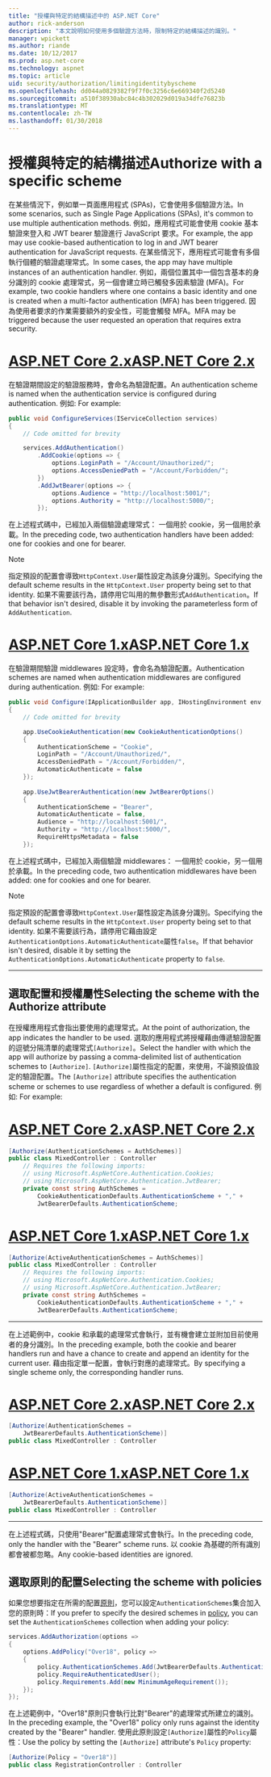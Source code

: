 ```yaml
---
title: "授權與特定的結構描述中的 ASP.NET Core"
author: rick-anderson
description: "本文說明如何使用多個驗證方法時，限制特定的結構描述的識別。"
manager: wpickett
ms.author: riande
ms.date: 10/12/2017
ms.prod: asp.net-core
ms.technology: aspnet
ms.topic: article
uid: security/authorization/limitingidentitybyscheme
ms.openlocfilehash: dd044a0829382f9f7f0c3256c6e669340f2d5240
ms.sourcegitcommit: a510f38930abc84c4b302029d019a34dfe76823b
ms.translationtype: MT
ms.contentlocale: zh-TW
ms.lasthandoff: 01/30/2018
---
```

# <a name="authorize-with-a-specific-scheme"></a><span data-ttu-id="02118-103">授權與特定的結構描述</span><span class="sxs-lookup"><span data-stu-id="02118-103">Authorize with a specific scheme</span></span>

<span data-ttu-id="02118-104">在某些情況下，例如單一頁面應用程式 (SPAs)，它會使用多個驗證方法。</span><span class="sxs-lookup"><span data-stu-id="02118-104">In some scenarios, such as Single Page Applications (SPAs), it's common to use multiple authentication methods.</span></span> <span data-ttu-id="02118-105">例如，應用程式可能會使用 cookie 基本驗證來登入和 JWT bearer 驗證進行 JavaScript 要求。</span><span class="sxs-lookup"><span data-stu-id="02118-105">For example, the app may use cookie-based authentication to log in and JWT bearer authentication for JavaScript requests.</span></span> <span data-ttu-id="02118-106">在某些情況下，應用程式可能會有多個執行個體的驗證處理常式。</span><span class="sxs-lookup"><span data-stu-id="02118-106">In some cases, the app may have multiple instances of an authentication handler.</span></span> <span data-ttu-id="02118-107">例如，兩個位置其中一個包含基本的身分識別的 cookie 處理常式，另一個會建立時已觸發多因素驗證 (MFA)。</span><span class="sxs-lookup"><span data-stu-id="02118-107">For example, two cookie handlers where one contains a basic identity and one is created when a multi-factor authentication (MFA) has been triggered.</span></span> <span data-ttu-id="02118-108">因為使用者要求的作業需要額外的安全性，可能會觸發 MFA。</span><span class="sxs-lookup"><span data-stu-id="02118-108">MFA may be triggered because the user requested an operation that requires extra security.</span></span>

# <a name="aspnet-core-2xtabaspnetcore2x"></a>[<span data-ttu-id="02118-109">ASP.NET Core 2.x</span><span class="sxs-lookup"><span data-stu-id="02118-109">ASP.NET Core 2.x</span></span>](#tab/aspnetcore2x)

<span data-ttu-id="02118-110">在驗證期間設定的驗證服務時，會命名為驗證配置。</span><span class="sxs-lookup"><span data-stu-id="02118-110">An authentication scheme is named when the authentication service is configured during authentication.</span></span> <span data-ttu-id="02118-111">例如: </span><span class="sxs-lookup"><span data-stu-id="02118-111">For example:</span></span>

```csharp
public void ConfigureServices(IServiceCollection services)
{
    // Code omitted for brevity

    services.AddAuthentication()
        .AddCookie(options => {
            options.LoginPath = "/Account/Unauthorized/";
            options.AccessDeniedPath = "/Account/Forbidden/";
        })
        .AddJwtBearer(options => {
            options.Audience = "http://localhost:5001/";
            options.Authority = "http://localhost:5000/";
        });
```

<span data-ttu-id="02118-112">在上述程式碼中，已經加入兩個驗證處理常式： 一個用於 cookie，另一個用於承載。</span><span class="sxs-lookup"><span data-stu-id="02118-112">In the preceding code, two authentication handlers have been added: one for cookies and one for bearer.</span></span>

>[!NOTE]
><span data-ttu-id="02118-113">指定預設的配置會導致`HttpContext.User`屬性設定為該身分識別。</span><span class="sxs-lookup"><span data-stu-id="02118-113">Specifying the default scheme results in the `HttpContext.User` property being set to that identity.</span></span> <span data-ttu-id="02118-114">如果不需要該行為，請停用它叫用的無參數形式`AddAuthentication`。</span><span class="sxs-lookup"><span data-stu-id="02118-114">If that behavior isn't desired, disable it by invoking the parameterless form of `AddAuthentication`.</span></span>

# <a name="aspnet-core-1xtabaspnetcore1x"></a>[<span data-ttu-id="02118-115">ASP.NET Core 1.x</span><span class="sxs-lookup"><span data-stu-id="02118-115">ASP.NET Core 1.x</span></span>](#tab/aspnetcore1x)

<span data-ttu-id="02118-116">在驗證期間驗證 middlewares 設定時，會命名為驗證配置。</span><span class="sxs-lookup"><span data-stu-id="02118-116">Authentication schemes are named when authentication middlewares are configured during authentication.</span></span> <span data-ttu-id="02118-117">例如: </span><span class="sxs-lookup"><span data-stu-id="02118-117">For example:</span></span>

```csharp
public void Configure(IApplicationBuilder app, IHostingEnvironment env, ILoggerFactory loggerFactory)
{
    // Code omitted for brevity

    app.UseCookieAuthentication(new CookieAuthenticationOptions()
    {
        AuthenticationScheme = "Cookie",
        LoginPath = "/Account/Unauthorized/",
        AccessDeniedPath = "/Account/Forbidden/",
        AutomaticAuthenticate = false
    });
    
    app.UseJwtBearerAuthentication(new JwtBearerOptions()
    {
        AuthenticationScheme = "Bearer",
        AutomaticAuthenticate = false,
        Audience = "http://localhost:5001/",
        Authority = "http://localhost:5000/",
        RequireHttpsMetadata = false
    });
```

<span data-ttu-id="02118-118">在上述程式碼中，已經加入兩個驗證 middlewares： 一個用於 cookie，另一個用於承載。</span><span class="sxs-lookup"><span data-stu-id="02118-118">In the preceding code, two authentication middlewares have been added: one for cookies and one for bearer.</span></span>

>[!NOTE]
><span data-ttu-id="02118-119">指定預設的配置會導致`HttpContext.User`屬性設定為該身分識別。</span><span class="sxs-lookup"><span data-stu-id="02118-119">Specifying the default scheme results in the `HttpContext.User` property being set to that identity.</span></span> <span data-ttu-id="02118-120">如果不需要該行為，請停用它藉由設定`AuthenticationOptions.AutomaticAuthenticate`屬性`false`。</span><span class="sxs-lookup"><span data-stu-id="02118-120">If that behavior isn't desired, disable it by setting the `AuthenticationOptions.AutomaticAuthenticate` property to `false`.</span></span>

---

## <a name="selecting-the-scheme-with-the-authorize-attribute"></a><span data-ttu-id="02118-121">選取配置和授權屬性</span><span class="sxs-lookup"><span data-stu-id="02118-121">Selecting the scheme with the Authorize attribute</span></span>

<span data-ttu-id="02118-122">在授權應用程式會指出要使用的處理常式。</span><span class="sxs-lookup"><span data-stu-id="02118-122">At the point of authorization, the app indicates the handler to be used.</span></span> <span data-ttu-id="02118-123">選取的應用程式將授權藉由傳遞驗證配置的逗號分隔清單的處理常式`[Authorize]`。</span><span class="sxs-lookup"><span data-stu-id="02118-123">Select the handler with which the app will authorize by passing a comma-delimited list of authentication schemes to `[Authorize]`.</span></span> <span data-ttu-id="02118-124">`[Authorize]`屬性指定的配置，來使用，不論預設值設定的驗證配置。</span><span class="sxs-lookup"><span data-stu-id="02118-124">The `[Authorize]` attribute specifies the authentication scheme or schemes to use regardless of whether a default is configured.</span></span> <span data-ttu-id="02118-125">例如: </span><span class="sxs-lookup"><span data-stu-id="02118-125">For example:</span></span>

# <a name="aspnet-core-2xtabaspnetcore2x"></a>[<span data-ttu-id="02118-126">ASP.NET Core 2.x</span><span class="sxs-lookup"><span data-stu-id="02118-126">ASP.NET Core 2.x</span></span>](#tab/aspnetcore2x)

```csharp
[Authorize(AuthenticationSchemes = AuthSchemes)]
public class MixedController : Controller
    // Requires the following imports:
    // using Microsoft.AspNetCore.Authentication.Cookies;
    // using Microsoft.AspNetCore.Authentication.JwtBearer;
    private const string AuthSchemes =
        CookieAuthenticationDefaults.AuthenticationScheme + "," +
        JwtBearerDefaults.AuthenticationScheme;
```

# <a name="aspnet-core-1xtabaspnetcore1x"></a>[<span data-ttu-id="02118-127">ASP.NET Core 1.x</span><span class="sxs-lookup"><span data-stu-id="02118-127">ASP.NET Core 1.x</span></span>](#tab/aspnetcore1x)

```csharp
[Authorize(ActiveAuthenticationSchemes = AuthSchemes)]
public class MixedController : Controller
    // Requires the following imports:
    // using Microsoft.AspNetCore.Authentication.Cookies;
    // using Microsoft.AspNetCore.Authentication.JwtBearer;
    private const string AuthSchemes =
        CookieAuthenticationDefaults.AuthenticationScheme + "," +
        JwtBearerDefaults.AuthenticationScheme;
```

---

<span data-ttu-id="02118-128">在上述範例中，cookie 和承載的處理常式會執行，並有機會建立並附加目前使用者的身分識別。</span><span class="sxs-lookup"><span data-stu-id="02118-128">In the preceding example, both the cookie and bearer handlers run and have a chance to create and append an identity for the current user.</span></span> <span data-ttu-id="02118-129">藉由指定單一配置，會執行對應的處理常式。</span><span class="sxs-lookup"><span data-stu-id="02118-129">By specifying a single scheme only, the corresponding handler runs.</span></span>

# <a name="aspnet-core-2xtabaspnetcore2x"></a>[<span data-ttu-id="02118-130">ASP.NET Core 2.x</span><span class="sxs-lookup"><span data-stu-id="02118-130">ASP.NET Core 2.x</span></span>](#tab/aspnetcore2x)

```csharp
[Authorize(AuthenticationSchemes = 
    JwtBearerDefaults.AuthenticationScheme)]
public class MixedController : Controller
```

# <a name="aspnet-core-1xtabaspnetcore1x"></a>[<span data-ttu-id="02118-131">ASP.NET Core 1.x</span><span class="sxs-lookup"><span data-stu-id="02118-131">ASP.NET Core 1.x</span></span>](#tab/aspnetcore1x)

```csharp
[Authorize(ActiveAuthenticationSchemes = 
    JwtBearerDefaults.AuthenticationScheme)]
public class MixedController : Controller
```

---

<span data-ttu-id="02118-132">在上述程式碼，只使用"Bearer"配置處理常式會執行。</span><span class="sxs-lookup"><span data-stu-id="02118-132">In the preceding code, only the handler with the "Bearer" scheme runs.</span></span> <span data-ttu-id="02118-133">以 cookie 為基礎的所有識別都會被都忽略。</span><span class="sxs-lookup"><span data-stu-id="02118-133">Any cookie-based identities are ignored.</span></span>

## <a name="selecting-the-scheme-with-policies"></a><span data-ttu-id="02118-134">選取原則的配置</span><span class="sxs-lookup"><span data-stu-id="02118-134">Selecting the scheme with policies</span></span>

<span data-ttu-id="02118-135">如果您想要指定在所需的配置[原則](xref:security/authorization/policies)，您可以設定`AuthenticationSchemes`集合加入您的原則時：</span><span class="sxs-lookup"><span data-stu-id="02118-135">If you prefer to specify the desired schemes in [policy](xref:security/authorization/policies), you can set the `AuthenticationSchemes` collection when adding your policy:</span></span>

```csharp
services.AddAuthorization(options =>
{
    options.AddPolicy("Over18", policy =>
    {
        policy.AuthenticationSchemes.Add(JwtBearerDefaults.AuthenticationScheme);
        policy.RequireAuthenticatedUser();
        policy.Requirements.Add(new MinimumAgeRequirement());
    });
});
```

<span data-ttu-id="02118-136">在上述範例中，"Over18"原則只會執行比對"Bearer"的處理常式所建立的識別。</span><span class="sxs-lookup"><span data-stu-id="02118-136">In the preceding example, the "Over18" policy only runs against the identity created by the "Bearer" handler.</span></span> <span data-ttu-id="02118-137">使用此原則設定`[Authorize]`屬性的`Policy`屬性：</span><span class="sxs-lookup"><span data-stu-id="02118-137">Use the policy by setting the `[Authorize]` attribute's `Policy` property:</span></span>

```csharp
[Authorize(Policy = "Over18")]
public class RegistrationController : Controller
```
